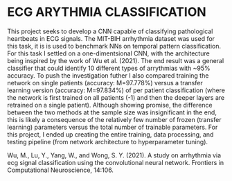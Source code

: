 # ECG ARYTHMIA CLASSIFICATION
This project seeks to develop a CNN capable of classifying pathological heartbeats in ECG signals. The MIT-BIH arrhythmia dataset was used for this task, it is is used to benchmark NNs on temporal pattern classification. For this task I settled on a one-dimentsional CNN, with the architecture being inspired by the work of Wu et al. (2021). The end result was a general classifier that could identify 10 different types of arrythmias with ~95% accuracy. To push the investigation futher I also compared training the network on single patients (accuracy: M=97.778%) versus a transfer learning version (accuracy: M=97.834%) of per patient classification (where the network is first trained on all patients (-1) and then the deeper layers are retrained on a single patient). Although showing promise, the difference between the two methods at the sample size was insignificant in the end, this is likely a consequence of the relatively few number of frozen (transfer learning) parameters versus the total number of trainable parameters. For this project, I ended up creating the entire training, data processing, and testing pipeline (from network architecture to hyperparameter tuning).

Wu, M., Lu, Y., Yang, W., and Wong, S. Y.
(2021). A study on arrhythmia via ecg signal
classification using the convolutional neural network. Frontiers in Computational Neuroscience,
14:106.
